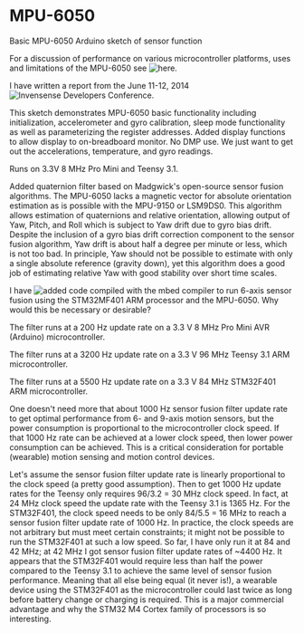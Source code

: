MPU-6050
========

Basic MPU-6050 Arduino sketch of sensor function

For a discussion of performance on various microcontroller platforms, uses and limitations of the MPU-6050 see ![here.](https://github.com/kriswiner/MPU-6050/wiki/Affordable-9-DoF-Sensor-Fusion)

I have written a report from the June 11-12, 2014 ![Invensense Developers Conference.](https://github.com/kriswiner/MPU-6050/wiki/2014-Invensense-Developer%27s-Conference)

This sketch demonstrates  MPU-6050 basic functionality including initialization, accelerometer and gyro calibration, sleep mode functionality as well as parameterizing the register addresses. Added display functions to allow display to on-breadboard monitor. 
No DMP use. We just want to get out the accelerations, temperature, and gyro readings.
 
Runs on 3.3V 8 MHz Pro Mini and Teensy 3.1.

Added quaternion filter based on Madgwick's open-source sensor fusion algorithms. The MPU-6050 lacks a magnetic vector for absolute orientation estimation as is possible with the MPU-9150 or LSM9DS0. This algorithm allows estimation of quaternions and relative orientation, allowing output of Yaw, Pitch, and Roll which is subject to Yaw drift due to gyro bias drift. Despite the inclusion of a gyro bias drift correction component to the sensor fusion algorithm, Yaw drift is about half a degree per minute or less, which is not too bad. In principle, Yaw should not be possible to estimate with only a single absolute reference (gravity down), yet this algorithm does a good job of estimating relative Yaw with good stability over short time scales.

I have ![added](https://github.com/kriswiner/MPU-6050/tree/master/STM32F401) code compiled with the mbed compiler to run 6-axis sensor fusion using the STM32MF401 ARM processor and the MPU-6050.  Why would this be necessary or desirable?

The filter runs at a  200 Hz update rate on a 3.3 V 8 MHz Pro Mini AVR (Arduino) microcontroller.

The filter runs at a 3200 Hz update rate on a 3.3 V 96 MHz Teensy 3.1 ARM microcontroller.

The filter runs at a 5500 Hz update rate on a 3.3 V 84 MHz STM32F401 ARM microcontroller.

One doesn't need more that about 1000 Hz sensor fusion filter update rate to get optimal performance from 6- and 9-axis motion sensors, but the power consumption is proportional to the microcontroller clock speed. If that 1000 Hz rate can be achieved at a lower clock speed, then lower power consumption can be achieved. This is a critical consideration for portable (wearable) motion sensing and motion control devices.

Let's assume the sensor fusion filter update rate is linearly proportional to the clock speed (a pretty good assumption). Then to get 1000 Hz update rates for the Teensy only requires 96/3.2 = 30 MHz clock speed. In fact, at 24 MHz clock speed the update rate with the Teensy 3.1 is 1365 Hz. For the STM32F401, the clock speed needs to be only 84/5.5 = 16 MHz to reach a sensor fusion filter update rate of 1000 Hz. In practice, the clock speeds are not arbitrary but must meet certain constraints; it might not be possible to run the STM32F401 at such a low speed. So far, I have only run it at 84 and 42 MHz; at 42 MHz I got sensor fusion filter update rates of ~4400 Hz. It appears that the STM32F401 would require less than half the power compared to the Teensy 3.1 to achieve the same level of sensor fusion performance. Meaning that all else being equal (it never is!), a wearable device using the STM32F401 as the microcontroller could last twice as long before battery change or charging is required. This is a major commercial advantage and why the STM32 M4 Cortex family of processors is so interesting.

